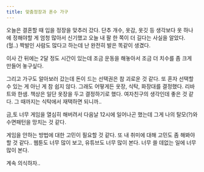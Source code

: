```yaml
---
title: 맞춤정장과 혼수 가구
---
```


오늘은 결혼할 때 입을 정장을 맞추러 갔다. 단추 개수, 옷감, 옷깃 등 생각보다 옷 하나에 정해야할 게 엄청 많아서 신기했고 오늘 내 팔 한 쪽이 더 길다는 사실을 알았다. (헐..) 짝발인 사람도 많다고 하는데 난 완전히 발은 똑같이 생겼다.

<post-img src="/images/13-맞춤정장과-혼수-가구/220213-223757.png"></post-img>

이사 간 뒤에는 2달 정도 시간이 있는데 조금 운동을 해놓아서 조금 더 치수를 좀 크게 만들어 놓구싶다.

그리고 가구도 알아보러 갔는데 돈이 드는 선택권은 참 괴로운 것 같다. 또 혼자 선택할 수 있는 게 아닌 게 참 쉽지 않다. 그래도 어떻게든 옷장, 식탁, 화장대를 결정했다. 리바트와 한샘. 책상은 일단 옷장을 두고 결정하기로 했다. 여자친구의 생각인데 좋은 것 같다. 그 때까지는 식탁에서 재택하면 되니까..

금,토 너무 게임을 열심히 해버려서 다음날 12시에 일어나곤 했는데 그게 나의 탈모(?)와 수면패턴을 망치는 것 같다.

게임을 안하는 방법에 대한 고민이 필요할 것 같다. 또 내 취미에 대해 고민도 좀 해봐야할 것 같다.. 웹툰도 너무 많이 보고, 유튜브도 너무 많이 본다. 너무 쓸 데없는 일에 너무 많이 본다.

계속 의식하자..
